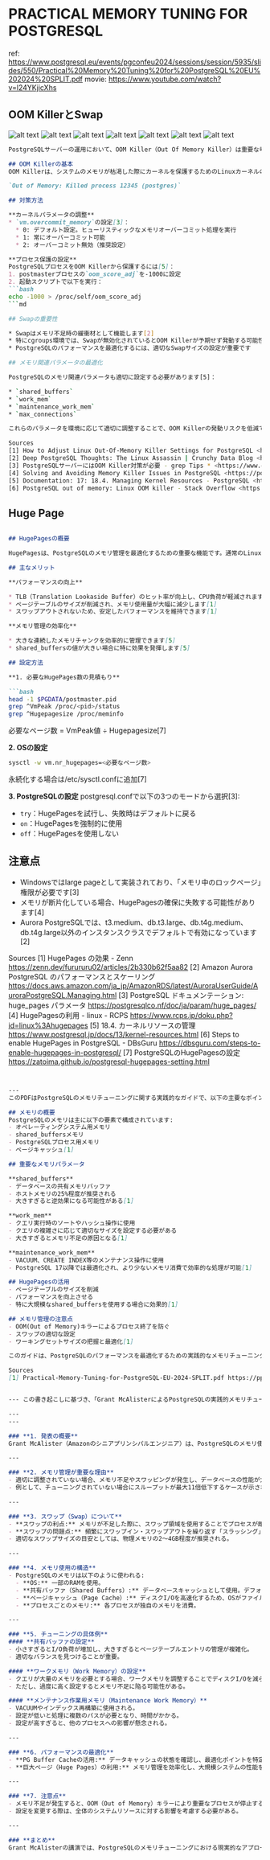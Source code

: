 # PRACTICAL MEMORY TUNING FOR POSTGRESQL

ref: <https://www.postgresql.eu/events/pgconfeu2024/sessions/session/5935/slides/550/Practical%20Memory%20Tuning%20for%20PostgreSQL%20EU%202024%20SPLIT.pdf>
movie: <https://www.youtube.com/watch?v=l24YKjicXhs>

## OOM KillerとSwap

![alt text](<assets/CleanShot 2024-11-27 at 17.24.27@2x.png>)
![alt text](<assets/CleanShot 2024-11-27 at 17.24.35@2x.png>)
![alt text](<assets/CleanShot 2024-11-27 at 17.24.43@2x.png>)
![alt text](<assets/CleanShot 2024-11-27 at 17.24.50@2x.png>)
![alt text](<assets/CleanShot 2024-11-27 at 17.24.56@2x.png>)
![alt text](<assets/CleanShot 2024-11-27 at 17.25.04@2x.png>)
![alt text](<assets/CleanShot 2024-11-27 at 17.25.12@2x.png>)

```md
PostgreSQLサーバーの運用において、OOM Killer（Out Of Memory Killer）は重要な考慮事項です。

## OOM Killerの基本
OOM Killerは、システムのメモリが枯渇した際にカーネルを保護するためのLinuxカーネルの機能です。メモリ不足が発生すると、以下のようなメッセージが表示されてプロセスが強制終了されます[1]：

`Out of Memory: Killed process 12345 (postgres)`

## 対策方法

**カーネルパラメータの調整**
* `vm.overcommit_memory`の設定[3]：
  * 0: デフォルト設定。ヒューリスティックなメモリオーバーコミット処理を実行
  * 1: 常にオーバーコミット可能
  * 2: オーバーコミット無効（推奨設定）

**プロセス保護の設定**
PostgreSQLプロセスをOOM Killerから保護するには[5]：
1. postmasterプロセスの`oom_score_adj`を-1000に設定
2. 起動スクリプトで以下を実行：
```bash
echo -1000 > /proc/self/oom_score_adj
```md

## Swapの重要性

* Swapはメモリ不足時の緩衝材として機能します[2]
* 特にcgroups環境では、Swapが無効化されているとOOM Killerが予期せず発動する可能性があります[2]
* PostgreSQLのパフォーマンスを最適化するには、適切なSwapサイズの設定が重要です

## メモリ関連パラメータの最適化

PostgreSQLのメモリ関連パラメータも適切に設定する必要があります[5]：

* `shared_buffers`
* `work_mem`
* `maintenance_work_mem`
* `max_connections`

これらのパラメータを環境に応じて適切に調整することで、OOM Killerの発動リスクを低減できます。

Sources
[1] How to Adjust Linux Out-Of-Memory Killer Settings for PostgreSQL <https://www.percona.com/blog/out-of-memory-killer-or-savior/>
[2] Deep PostgreSQL Thoughts: The Linux Assassin | Crunchy Data Blog <https://www.crunchydata.com/blog/deep-postgresql-thoughts-the-linux-assassin>
[3] PostgreSQLサーバーにはOOM Killer対策が必要 - grep Tips * <https://www.greptips.com/posts/277/>
[4] Solving and Avoiding Memory Killer Issues in PostgreSQL <https://postgresqlblog.hashnode.dev/solving-and-avoiding-memory-killer-issues-in-postgresql-a-complete-guide>
[5] Documentation: 17: 18.4. Managing Kernel Resources - PostgreSQL <https://www.postgresql.org/docs/current/kernel-resources.html>
[6] PostgreSQL out of memory: Linux OOM killer - Stack Overflow <https://stackoverflow.com/questions/49183728/postgresql-out-of-memory-linux-oom-killer>

```

## Huge Page

```md

## HugePagesの概要

HugePagesは、PostgreSQLのメモリ管理を最適化するための重要な機能です。通常のLinuxシステムでは4KBのページサイズでメモリを管理しますが、HugePagesは2MBの大きなページサイズを使用します[1][6]。

## 主なメリット

**パフォーマンスの向上**

* TLB（Translation Lookaside Buffer）のヒット率が向上し、CPU負荷が軽減されます[1]
* ページテーブルのサイズが削減され、メモリ使用量が大幅に減少します[1]
* スワップアウトされないため、安定したパフォーマンスを維持できます[1]

**メモリ管理の効率化**

* 大きな連続したメモリチャンクを効率的に管理できます[5]
* shared_buffersの値が大きい場合に特に効果を発揮します[5]

## 設定方法

**1. 必要なHugePages数の見積もり**

```bash
head -1 $PGDATA/postmaster.pid
grep ^VmPeak /proc/<pid>/status
grep ^Hugepagesize /proc/meminfo
```

必要なページ数 = VmPeak値 ÷ Hugepagesize[7]

**2. OSの設定**

```bash
sysctl -w vm.nr_hugepages=<必要なページ数>
```

永続化する場合は/etc/sysctl.confに追加[7]

**3. PostgreSQLの設定**
postgresql.confで以下の3つのモードから選択[3]:

* `try`：HugePagesを試行し、失敗時はデフォルトに戻る
* `on`：HugePagesを強制的に使用
* `off`：HugePagesを使用しない

## 注意点

* Windowsではlarge pageとして実装されており、「メモリ中のロックページ」権限が必要です[3]
* メモリが断片化している場合、HugePagesの確保に失敗する可能性があります[4]
* Aurora PostgreSQLでは、t3.medium、db.t3.large、db.t4g.medium、db.t4g.large以外のインスタンスクラスでデフォルトで有効になっています[2]

Sources
[1] HugePages の効果 - Zenn <https://zenn.dev/furururu02/articles/2b330b62f5aa82>
[2] Amazon Aurora PostgreSQL のパフォーマンスとスケーリング <https://docs.aws.amazon.com/ja_jp/AmazonRDS/latest/AuroraUserGuide/AuroraPostgreSQL.Managing.html>
[3] PostgreSQL ドキュメンテーション: huge_pages パラメータ <https://postgresqlco.nf/doc/ja/param/huge_pages/>
[4] HugePagesの利用 - linux - RCPS <https://www.rcps.jp/doku.php?id=linux%3Ahugepages>
[5] 18.4. カーネルリソースの管理 <https://www.postgresql.jp/docs/13/kernel-resources.html>
[6] Steps to enable HugePages in PostgreSQL - DBsGuru <https://dbsguru.com/steps-to-enable-hugepages-in-postgresql/>
[7] PostgreSQLのHugePagesの設定 <https://zatoima.github.io/postgresql-hugepages-setting.html>

```md


--- 
このPDFはPostgreSQLのメモリチューニングに関する実践的なガイドで、以下の主要なポイントについて解説しています。

## メモリの概要
PostgreSQLのメモリは主に以下の要素で構成されています:
- オペレーティングシステム用メモリ
- shared_buffersメモリ
- PostgreSQLプロセス用メモリ
- ページキャッシュ[1]

## 重要なメモリパラメータ

**shared_buffers**
- データベースの共有メモリバッファ
- ホストメモリの25%程度が推奨される
- 大きすぎると逆効果になる可能性がある[1]

**work_mem**
- クエリ実行時のソートやハッシュ操作に使用
- クエリの複雑さに応じて適切なサイズを設定する必要がある
- 大きすぎるとメモリ不足の原因となる[1]

**maintenance_work_mem**
- VACUUM、CREATE INDEX等のメンテナンス操作に使用
- PostgreSQL 17以降では最適化され、より少ないメモリ消費で効率的な処理が可能[1]

## HugePagesの活用
- ページテーブルのサイズを削減
- パフォーマンスを向上させる
- 特に大規模なshared_buffersを使用する場合に効果的[1]

## メモリ管理の注意点
- OOM(Out of Memory)キラーによるプロセス終了を防ぐ
- スワップの適切な設定
- ワーキングセットサイズの把握と最適化[1]

このガイドは、PostgreSQLのパフォーマンスを最適化するための実践的なメモリチューニング手法を詳細に説明しています。

Sources
[1] Practical-Memory-Tuning-for-PostgreSQL-EU-2024-SPLIT.pdf https://ppl-ai-file-upload.s3.amazonaws.com/web/direct-files/3052086/da6bdc19-9733-49b7-9160-f2883b0e3c93/Practical-Memory-Tuning-for-PostgreSQL-EU-2024-SPLIT.pdf


--- この書き起こしに基づき、「Grant McAlisterによるPostgreSQLの実践的メモリチューニング」について以下の要点を日本語で解説します。

---
---

### **1. 発表の概要**
Grant McAlister（Amazonのシニアプリンシパルエンジニア）は、PostgreSQLのメモリ使用について、特に性能を向上させるための実践的な調整方法を紹介しました。この講演は、PostgreSQLの内部動作に深く踏み込むというより、一般的なセットアップでのメモリ管理の重要性と具体的な改善策を示すことを目的としています。

---

### **2. メモリ管理が重要な理由**
- 適切に調整されていない場合、メモリ不足やスワッピングが発生し、データベースの性能が大幅に低下します。
- 例として、チューニングされていない場合にスループットが最大11倍低下するケースが示されました。

---

### **3. スワップ（Swap）について**
- **スワップの利点:** メモリが不足した際に、スワップ領域を使用することでプロセスが即座に終了するのを防ぎ、システムに余裕を与える。
- **スワップの問題点:** 頻繁にスワップイン・スワップアウトを繰り返す「スラッシング」が発生すると、性能が大幅に低下。
- 適切なスワップサイズの目安としては、物理メモリの2～4GB程度が推奨される。

---

### **4. メモリ使用の構造**
- PostgreSQLのメモリは以下のように使われる:
  - **OS:** 一部のRAMを使用。
  - **共有バッファ（Shared Buffers）:** データベースキャッシュとして使用。デフォルトではRAMの25%が設定されることが多い。
  - **ページキャッシュ（Page Cache）:** ディスクI/Oを高速化するため、OSがファイルキャッシュとして使用。
  - **プロセスごとのメモリ:** 各プロセスが独自のメモリを消費。

---

### **5. チューニングの具体例**
#### **共有バッファの設定**
- 小さすぎるとI/O負荷が増加し、大きすぎるとページテーブルエントリの管理が複雑化。
- 適切なバランスを見つけることが重要。

#### **ワークメモリ（Work Memory）の設定**
- クエリが大量のメモリを必要とする場合、ワークメモリを調整することでディスクI/Oを減らせる。
- ただし、過度に高く設定するとメモリ不足に陥る可能性がある。

#### **メンテナンス作業用メモリ（Maintenance Work Memory）**
- VACUUMやインデックス再構築に使用される。
- 設定が低いと処理に複数のパスが必要となり、時間がかかる。
- 設定が高すぎると、他のプロセスへの影響が懸念される。

---

### **6. パフォーマンスの最適化**
- **PG Buffer Cacheの活用:** データキャッシュの状態を確認し、最適化ポイントを特定。
- **巨大ページ（Huge Pages）の利用:** メモリ管理を効率化し、大規模システムの性能を向上。

---

### **7. 注意点**
- メモリ不足が発生すると、OOM（Out of Memory）キラーにより重要なプロセスが停止するリスクがある。
- 設定を変更する際は、全体のシステムリソースに対する影響を考慮する必要がある。

---

### **まとめ**
Grant McAlisterの講演では、PostgreSQLのメモリチューニングにおける現実的なアプローチを提供し、安定性とパフォーマンスを向上させるための具体的な方法が示されました。特に、共有バッファ、スワップ、ワークメモリの設定を適切に調整することが重要であると強調されました。
